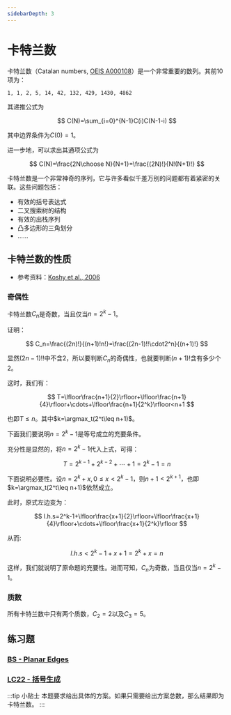 ```yaml
---
sidebarDepth: 3
---
```


# 卡特兰数

卡特兰数（Catalan numbers, [OEIS A000108](https://oeis.org/A000108)）是一个非常重要的数列。其前10项为：

```
1, 1, 2, 5, 14, 42, 132, 429, 1430, 4862
```

其递推公式为

$$
C(N)=\sum_{i=0}^{N-1}C(i)C(N-1-i)
$$

其中边界条件为$C(0)=1$。

进一步地，可以求出其通项公式为

$$
C(N)=\frac{2N\choose N}{N+1}=\frac{(2N)!}{N!(N+1)!}
$$

卡特兰数是一个非常神奇的序列，它与许多看似千差万别的问题都有着紧密的关联。这些问题包括：

- 有效的括号表达式
- 二叉搜索树的结构
- 有效的出栈序列
- 凸多边形的三角划分
- ……

## 卡特兰数的性质

- 参考资料：[Koshy et al., 2006](https://www.maa.org/sites/default/files/Koshy-CMJ-2006.pdf)

### 奇偶性

卡特兰数$C_n$是奇数，当且仅当$n=2^k-1$。

证明：

$$
C_n=\frac{(2n)!}{(n+1)!n!}=\frac{(2n-1)!!\cdot2^n}{(n+1)!}
$$

显然$(2n-1)!!$中不含$2$，所以要判断$C_n$的奇偶性，也就要判断$(n+1)!$含有多少个$2$。

这时，我们有：

$$
T=\lfloor\frac{n+1}{2}\rfloor+\lfloor\frac{n+1}{4}\rfloor+\cdots+\lfloor\frac{n+1}{2^k}\rfloor<n+1
$$

也即$T\leq n$。其中$k=\argmax_t(2^t\leq n+1)$。

下面我们要说明$n=2^k-1$是等号成立的充要条件。

充分性是显然的，将$n=2^k-1$代入上式，可得：

$$
T=2^{k-1}+2^{k-2}+\cdots+1=2^k-1=n
$$

下面说明必要性。设$n=2^k+x,0\leq x<2^k-1$，则$n+1<2^{k+1}$，也即$k=\argmax_t(2^t\leq n+1)$依然成立。

此时，原式左边变为：

$$
l.h.s=2^k-1+\lfloor\frac{x+1}{2}\rfloor+\lfloor\frac{x+1}{4}\rfloor+\cdots+\lfloor\frac{x+1}{2^k}\rfloor
$$

从而:

$$
l.h.s<2^k-1+x+1=2^k+x=n
$$

这样，我们就说明了原命题的充要性。进而可知，$C_n$为奇数，当且仅当$n=2^k-1$。

### 质数

所有卡特兰数中只有两个质数，$C_2=2$以及$C_3=5$。

## 练习题

### [BS - Planar Edges](https://binarysearch.com/problems/Planar-Edges)

### [LC22 - 括号生成](https://leetcode.cn/problems/generate-parentheses/)

:::tip 小贴士
本题要求给出具体的方案。如果只需要给出方案总数，那么结果即为卡特兰数。
:::
